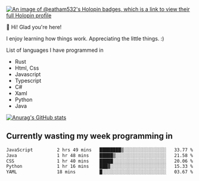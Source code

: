 [![An image of @eatham532's Holopin badges, which is a link to view their full Holopin profile](https://holopin.me/eatham532)](https://holopin.io/@eatham532)


👋 Hi! Glad you're here!

I enjoy learning how things work. Appreciating the little things. :)


List of languages I have programmed in
- Rust
- Html, Css
- Javascript
- Typescript
- C#
- Xaml
- Python
- Java

[![Anurag's GitHub stats](https://github-readme-stats.vercel.app/api?username=Eatham532&theme=dark)](https://github.com/anuraghazra/github-readme-stats)


## Currently wasting my week programming in
<!--START_SECTION:waka-->

```txt
JavaScript         2 hrs 49 mins   ████████▒░░░░░░░░░░░░░░░░   33.77 %
Java               1 hr 48 mins    █████▒░░░░░░░░░░░░░░░░░░░   21.58 %
CSS                1 hr 40 mins    █████░░░░░░░░░░░░░░░░░░░░   20.06 %
Python             1 hr 16 mins    ███▓░░░░░░░░░░░░░░░░░░░░░   15.33 %
YAML               18 mins         █░░░░░░░░░░░░░░░░░░░░░░░░   03.67 %
```

<!--END_SECTION:waka-->

